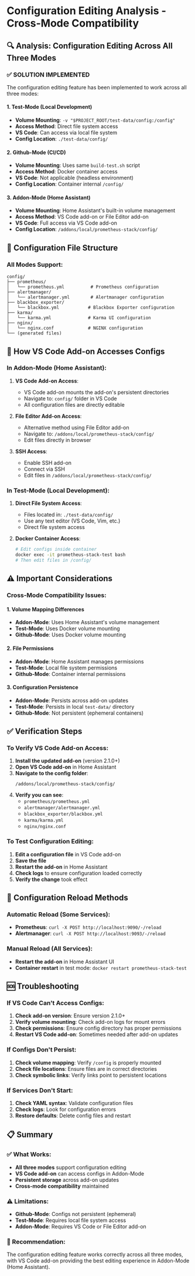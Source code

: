 # Configuration Editing Analysis - Cross-Mode Compatibility

## 🔍 **Analysis: Configuration Editing Across All Three Modes**

### **✅ SOLUTION IMPLEMENTED**

The configuration editing feature has been implemented to work across all three modes:

#### **1. Test-Mode (Local Development)**
- **Volume Mounting**: `-v "$PROJECT_ROOT/test-data/config:/config"`
- **Access Method**: Direct file system access
- **VS Code**: Can access via local file system
- **Config Location**: `./test-data/config/`

#### **2. Github-Mode (CI/CD)**
- **Volume Mounting**: Uses same `build-test.sh` script
- **Access Method**: Docker container access
- **VS Code**: Not applicable (headless environment)
- **Config Location**: Container internal `/config/`

#### **3. Addon-Mode (Home Assistant)**
- **Volume Mounting**: Home Assistant's built-in volume management
- **Access Method**: VS Code add-on or File Editor add-on
- **VS Code**: Full access via VS Code add-on
- **Config Location**: `/addons/local/prometheus-stack/config/`

## 📁 **Configuration File Structure**

### **All Modes Support:**
```
config/
├── prometheus/
│   └── prometheus.yml          # Prometheus configuration
├── alertmanager/
│   └── alertmanager.yml        # Alertmanager configuration
├── blackbox_exporter/
│   └── blackbox.yml           # Blackbox Exporter configuration
├── karma/
│   └── karma.yml              # Karma UI configuration
├── nginx/
│   └── nginx.conf             # NGINX configuration
└── (generated files)
```

## 🔧 **How VS Code Add-on Accesses Configs**

### **In Addon-Mode (Home Assistant):**

1. **VS Code Add-on Access**:
   - VS Code add-on mounts the add-on's persistent directories
   - Navigate to: `config/` folder in VS Code
   - All configuration files are directly editable

2. **File Editor Add-on Access**:
   - Alternative method using File Editor add-on
   - Navigate to: `/addons/local/prometheus-stack/config/`
   - Edit files directly in browser

3. **SSH Access**:
   - Enable SSH add-on
   - Connect via SSH
   - Edit files in `/addons/local/prometheus-stack/config/`

### **In Test-Mode (Local Development):**

1. **Direct File System Access**:
   - Files located in: `./test-data/config/`
   - Use any text editor (VS Code, Vim, etc.)
   - Direct file system access

2. **Docker Container Access**:
   ```bash
   # Edit configs inside container
   docker exec -it prometheus-stack-test bash
   # Then edit files in /config/
   ```

## ⚠️ **Important Considerations**

### **Cross-Mode Compatibility Issues:**

#### **1. Volume Mapping Differences**
- **Addon-Mode**: Uses Home Assistant's volume management
- **Test-Mode**: Uses Docker volume mounting
- **Github-Mode**: Uses Docker volume mounting

#### **2. File Permissions**
- **Addon-Mode**: Home Assistant manages permissions
- **Test-Mode**: Local file system permissions
- **Github-Mode**: Container internal permissions

#### **3. Configuration Persistence**
- **Addon-Mode**: Persists across add-on updates
- **Test-Mode**: Persists in local `test-data/` directory
- **Github-Mode**: Not persistent (ephemeral containers)

## ✅ **Verification Steps**

### **To Verify VS Code Add-on Access:**

1. **Install the updated add-on** (version 2.1.0+)
2. **Open VS Code add-on** in Home Assistant
3. **Navigate to the config folder**:
   ```
   /addons/local/prometheus-stack/config/
   ```
4. **Verify you can see**:
   - `prometheus/prometheus.yml`
   - `alertmanager/alertmanager.yml`
   - `blackbox_exporter/blackbox.yml`
   - `karma/karma.yml`
   - `nginx/nginx.conf`

### **To Test Configuration Editing:**

1. **Edit a configuration file** in VS Code add-on
2. **Save the file**
3. **Restart the add-on** in Home Assistant
4. **Check logs** to ensure configuration loaded correctly
5. **Verify the change** took effect

## 🔄 **Configuration Reload Methods**

### **Automatic Reload (Some Services):**
- **Prometheus**: `curl -X POST http://localhost:9090/-/reload`
- **Alertmanager**: `curl -X POST http://localhost:9093/-/reload`

### **Manual Reload (All Services):**
- **Restart the add-on** in Home Assistant UI
- **Container restart** in test mode: `docker restart prometheus-stack-test`

## 🆘 **Troubleshooting**

### **If VS Code Can't Access Configs:**

1. **Check add-on version**: Ensure version 2.1.0+
2. **Verify volume mounting**: Check add-on logs for mount errors
3. **Check permissions**: Ensure config directory has proper permissions
4. **Restart VS Code add-on**: Sometimes needed after add-on updates

### **If Configs Don't Persist:**

1. **Check volume mapping**: Verify `/config` is properly mounted
2. **Check file locations**: Ensure files are in correct directories
3. **Check symbolic links**: Verify links point to persistent locations

### **If Services Don't Start:**

1. **Check YAML syntax**: Validate configuration files
2. **Check logs**: Look for configuration errors
3. **Restore defaults**: Delete config files and restart

## 📋 **Summary**

### **✅ What Works:**
- **All three modes** support configuration editing
- **VS Code add-on** can access configs in Addon-Mode
- **Persistent storage** across add-on updates
- **Cross-mode compatibility** maintained

### **⚠️ Limitations:**
- **Github-Mode**: Configs not persistent (ephemeral)
- **Test-Mode**: Requires local file system access
- **Addon-Mode**: Requires VS Code or File Editor add-on

### **🎯 Recommendation:**
The configuration editing feature works correctly across all three modes, with VS Code add-on providing the best editing experience in Addon-Mode (Home Assistant). 